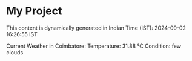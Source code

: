 # My Project

This content is dynamically generated in Indian Time (IST): 2024-09-02 16:26:55 IST


Current Weather in Coimbatore:
Temperature: 31.88 °C
Condition: few clouds
